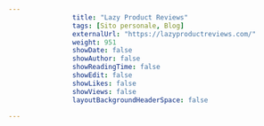 ---
                title: "Lazy Product Reviews"
                tags: [Sito personale, Blog]
                externalUrl: "https://lazyproductreviews.com/"
                weight: 951
                showDate: false
                showAuthor: false
                showReadingTime: false
                showEdit: false
                showLikes: false
                showViews: false
                layoutBackgroundHeaderSpace: false
                ---

